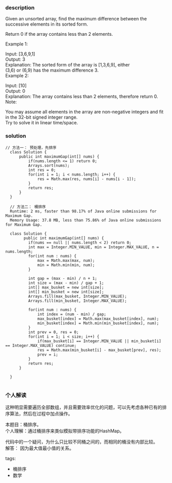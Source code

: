 ### description    
  Given an unsorted array, find the maximum difference between the successive elements in its sorted form.  
    
  Return 0 if the array contains less than 2 elements.  
    
  Example 1:  
    
  Input: [3,6,9,1]  
  Output: 3  
  Explanation: The sorted form of the array is [1,3,6,9], either  
               (3,6) or (6,9) has the maximum difference 3.  
  Example 2:  
    
  Input: [10]  
  Output: 0  
  Explanation: The array contains less than 2 elements, therefore return 0.  
  Note:  
    
  You may assume all elements in the array are non-negative integers and fit in the 32-bit signed integer range.  
  Try to solve it in linear time/space.  
### solution    
```    
// 方法一： 预处理，先排序  
  class Solution {  
      public int maximumGap(int[] nums) {  
          if(nums.length <= 1) return 0;  
          Arrays.sort(nums);  
          int res = 0;  
          for(int i = 1; i < nums.length; i++) {  
              res = Math.max(res, nums[i] - nums[i - 1]);  
          }  
          return res;  
      }  
  }  
    
  // 方法二： 桶排序  
  Runtime: 2 ms, faster than 98.17% of Java online submissions for Maximum Gap.  
  Memory Usage: 37.8 MB, less than 75.86% of Java online submissions for Maximum Gap.  
    
  class Solution {  
        public int maximumGap(int[] nums) {  
          if(nums == null || nums.length < 2) return 0;  
          int max = Integer.MIN_VALUE, min = Integer.MAX_VALUE, n = nums.length;  
          for(int num : nums) {  
              max = Math.max(max, num);  
              min = Math.min(min, num);  
          }  
    
          int gap = (max - min) / n + 1;  
          int size = (max - min) / gap + 1;  
          int[] max_busket = new int[size];  
          int[] min_busket = new int[size];  
          Arrays.fill(max_busket, Integer.MIN_VALUE);  
          Arrays.fill(min_busket, Integer.MAX_VALUE);  
    
          for(int num : nums) {  
              int index = (num - min) / gap;  
              max_busket[index] = Math.max(max_busket[index], num);  
              min_busket[index] = Math.min(min_busket[index], num);  
          }  
          int prev = 0, res = 0;  
          for(int i = 1; i < size; i++) {  
              if(max_busket[i] == Integer.MIN_VALUE || min_busket[i] == Integer.MAX_VALUE) continue;  
              res = Math.max(min_busket[i] - max_busket[prev], res);  
              prev = i;  
          }  
          return res;  
      }  
    
  }  
    
```    
    
### 个人解读    
    
  这种明显需要遍历全部数组，并且需要效率优化的问题，可以先考虑各种已有的排序算法，然后在过程中加点操作。  
    
  本题目：桶排序。  
  个人理解：通过桶排序来类似模拟带排序功能的HashMap。  
    
  代码中的一个疑问，为什么只比较不同桶之间的，而相同的桶没有内部比较。  
  解答： 因为最大值最小值的关系。  
    
tags:    
  -  桶排序  
  -  数学  
    
